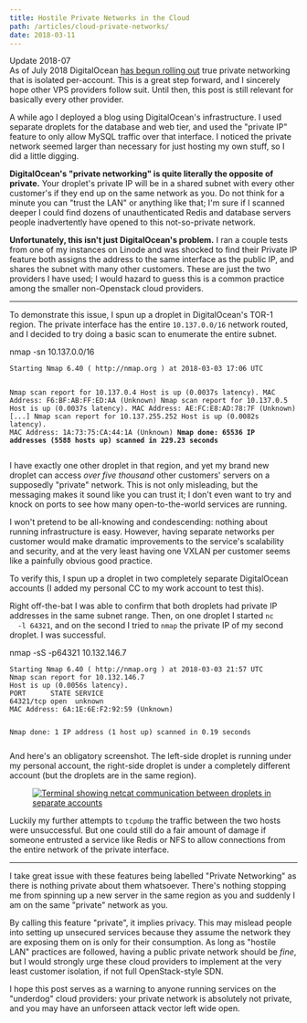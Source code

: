 ```yaml
---
title: Hostile Private Networks in the Cloud
path: /articles/cloud-private-networks/
date: 2018-03-11
---
```


<div class="note">
  <div class="note-title">Update 2018-07</div>
  <div class="note-body">
    As of July 2018 DigitalOcean <a href="https://www.digitalocean.com/docs/release-notes/2018/private-networking/">has begun rolling out</a>
    true private networking that is isolated per-account. This is a great step
    forward, and I sincerely hope other VPS providers follow suit. Until then,
    this post is still relevant for basically every other provider.
  </div>
</div>

<p>
  A while ago I deployed a blog using DigitalOcean's infrastructure. I used
  separate droplets for the database and web tier, and used the "private IP"
  feature to only allow MySQL traffic over that interface. I noticed the
  private network seemed larger than necessary for just hosting my own stuff,
  so I did a little digging.
</p>

<p>
  <strong>DigitalOcean's "private networking" is quite literally the opposite
  of private.</strong> Your droplet's private IP will be in a shared subnet
  with every other customer's if they end up on the same network as you. Do not
  think for a minute you can "trust the LAN" or anything like that; I'm sure if
  I scanned deeper I could find dozens of unauthenticated Redis and database
  servers people inadvertently have opened to this not-so-private network.
</p>

<p>
  <strong>Unfortunately, this isn't just DigitalOcean's problem.</strong> I
  ran a couple tests from one of my instances on Linode and was shocked to find
  their Private IP feature both assigns the address to the same interface as
  the public IP, and shares the subnet with many other customers.  These are
  just the two providers I have used; I would hazard to guess this is a common
  practice among the smaller non-Openstack cloud providers.
</p>

<hr>

<p>
  To demonstrate this issue, I spun up a droplet in DigitalOcean's TOR-1
  region. The private interface has the entire <code>10.137.0.0/16</code>
  network routed, and I decided to try doing a basic scan to enumerate the
  entire subnet.
</p>

<div class="code">
  <div class="code-title">nmap -sn 10.137.0.0/16</div>
<pre><code>Starting Nmap 6.40 ( http://nmap.org ) at 2018-03-03 17:06 UTC

Nmap scan report for 10.137.0.4
Host is up (0.0037s latency).
MAC Address: F6:BF:AB:FF:ED:AA (Unknown)
Nmap scan report for 10.137.0.5
Host is up (0.0037s latency).
MAC Address: AE:FC:E8:AD:78:7F (Unknown)
[...]
Nmap scan report for 10.137.255.252
Host is up (0.0082s latency).
MAC Address: 1A:73:75:CA:44:1A (Unknown)
<strong>Nmap done: 65536 IP addresses (5588 hosts up) scanned in 229.23 seconds</strong>
</code></pre></div>

<p>
  I have exactly one other droplet in that region, and yet my brand new droplet
  can access <em>over five thousand</em> other customers' servers on a
  supposedly "private" network. This is not only misleading, but the messaging
  makes it sound like you can trust it; I don't even want to try and knock on
  ports to see how many open-to-the-world services are running.
</p>

<p>
  I won't pretend to be all-knowing and condescending: nothing about running
  infrastructure is easy. However, having separate networks per customer would
  make dramatic improvements to the service's scalability and security, and at
  the very least having one VXLAN per customer seems like a painfully obvious
  good practice.
</p>

<p>
  To verify this, I spun up a droplet in two completely separate DigitalOcean
  accounts (I added my personal CC to my work account to test this).
</p>

<p>
  Right off-the-bat I was able to confirm that both droplets had private IP
  addresses in the same subnet range. Then, on one droplet I started <code>nc
  -l 64321</code>, and on the second I tried to <code>nmap</code> the private
  IP of my second droplet. I was successful.
</p>

<div class="code">
  <div class="code-title">nmap -sS -p64321 10.132.146.7</div>
<pre><code>Starting Nmap 6.40 ( http://nmap.org ) at 2018-03-03 21:57 UTC
Nmap scan report for 10.132.146.7
Host is up (0.0056s latency).
PORT      STATE SERVICE
64321/tcp open  unknown
MAC Address: 6A:1E:6E:F2:92:59 (Unknown)

Nmap done: 1 IP address (1 host up) scanned in 0.19 seconds
</pre></code>
</div>

<p>
  And here's an obligatory screenshot. The left-side droplet is running under
  my personal account, the right-side droplet is under a completely different
  account (but the droplets are in the same region).
</p>

<figure>
  <a href="https://cdn.blackieops.com/alexblackie/private-network-clouds/cross-account-netcat.png">
    <img src="https://cdn.blackieops.com/alexblackie/private-network-clouds/cross-account-netcat.png" alt="Terminal showing netcat communication between droplets in separate accounts">
  </a>
</figure>

<p>
  Luckily my further attempts to <code>tcpdump</code> the traffic between the
  two hosts were unsuccessful. But one could still do a fair amount of damage
  if someone entrusted a service like Redis or NFS to allow connections from
  the entire network of the private interface.
</p>

<hr>

<p>
  I take great issue with these features being labelled "Private Networking" as
  there is nothing private about them whatsoever. There's nothing stopping me
  from spinning up a new server in the same region as you and suddenly I am on
  the same "private" network as you.
</p>

<p>
  By calling this feature "private", it implies privacy. This may mislead
  people into setting up unsecured services because they assume the network
  they are exposing them on is only for their consumption. As long as "hostile
  LAN" practices are followed, having a public private network should be
  <em>fine</em>, but I would strongly urge these cloud providers to implement
  at the very least customer isolation, if not full OpenStack-style SDN.
</p>

<p>
  I hope this post serves as a warning to anyone running services on the
  "underdog" cloud providers: your private network is absolutely not private,
  and you may have an unforseen attack vector left wide open.
</p>
